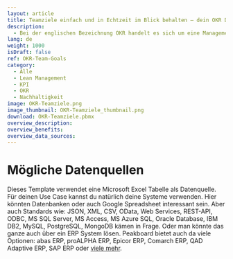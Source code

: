 ```yaml
---
layout: article
title: Teamziele einfach und in Echtzeit im Blick behalten – dein OKR Dashboard zur Mitarbeitermotivation
description: 
  - Bei der englischen Bezeichnung OKR handelt es sich um eine Management Methode, die die Ziele eines einzelnen Mitarbeiters mit den Unternehmenszielen verbindet. Dieses Template zeigt bis zu vier Objectives und je drei Key Results an. Hierfür werden die Daten aus einer Excel Tabelle geladen, die aber auch durch eine andere Datenquelle, wie z.B. Google Spreadsheet ersetzt werden kann. Durch die transparente Darstellung der Aufgaben und die Messbarkeit ihres Fortschritts erkennen deine Mitarbeiter, dass sie aktiv zum Erfolg des Unternehmens beitragen und werden so nachhaltig motiviert. Jetzt herunterladen und ganz nach den Bedürfnissen deines Teams individualisieren.
lang: de
weight: 1000
isDraft: false
ref: OKR-Team-Goals
category:
  - Alle
  - Lean Management
  - KPI
  - OKR
  - Nachhaltigkeit
image: OKR-Teamziele.png
image_thumbnail: OKR-Teamziele_thumbnail.png
download: OKR-Teamziele.pbmx
overview_description:
overview_benefits:
overview_data_sources:
---
```

# Mögliche Datenquellen
Dieses Template verwendet eine Microsoft Excel Tabelle als Datenquelle. Für deinen Use Case kannst du natürlich deine Systeme verwenden. Hier könnten Datenbanken oder auch Google Spreadsheet interessant sein. Aber auch Standards wie: JSON, XML, CSV, OData, Web Services, REST-API, ODBC, MS SQL Server, MS Access, MS Azure SQL, Oracle Database, IBM DB2, MySQL, PostgreSQL, MongoDB kämen in Frage. Oder man könnte das ganze auch über ein ERP System lösen. Peakboard bietet auch da viele Optionen: abas ERP, proALPHA ERP, Epicor ERP, Comarch ERP, QAD Adaptive ERP, SAP ERP oder [viele mehr](https://peakboard.com/schnittstellen/).

